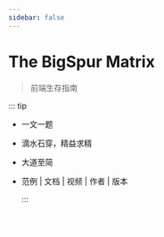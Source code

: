 ```yaml
---
sidebar: false
---
```


# The BigSpur Matrix

> 前端生存指南

::: tip

- 一文一题
- 滴水石穿，精益求精
- 大道至简
- 范例 | 文档 | 视频 | 作者 | 版本

  :::

<pre style="color: white">

  console.log('hello world');

</pre>
